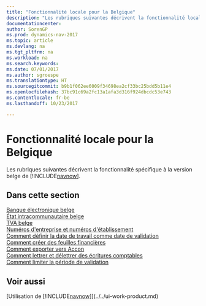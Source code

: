 ```yaml
---
title: "Fonctionnalité locale pour la Belgique"
description: "Les rubriques suivantes décrivent la fonctionnalité locale dans la version belge de [!INCLUDE[navnow](../../includes/navnow_md.md)]."
documentationcenter: 
author: SorenGP
ms.prod: dynamics-nav-2017
ms.topic: article
ms.devlang: na
ms.tgt_pltfrm: na
ms.workload: na
ms.search.keywords: 
ms.date: 07/01/2017
ms.author: sgroespe
ms.translationtype: HT
ms.sourcegitcommit: b9b1f062ee6009f34698ea2cf33bc25bdd5b11e4
ms.openlocfilehash: 37bc91c69a2fc13a1afa3d316f924dbcdc53e743
ms.contentlocale: fr-be
ms.lasthandoff: 10/23/2017

---
```

# <a name="belgium-local-functionality"></a>Fonctionnalité locale pour la Belgique
Les rubriques suivantes décrivent la fonctionnalité spécifique à la version belge de [!INCLUDE[navnow](../../includes/navnow_md.md)].  

## <a name="in-this-section"></a>Dans cette section  
 [Banque électronique belge](belgian-electronic-banking.md)  
  [État intracommunautaire belge](belgian-intrastat-reporting.md)  
  [TVA belge](belgian-vat.md)  
  [Numéros d'entreprise et numéros d'établissement](enterprise-numbers-and-branch-numbers.md)  
  [Comment définir la date de travail comme date de validation](how-to-set-the-work-date-as-the-posting-date.md)  
  [Comment créer des feuilles financières](how-to-create-financial-journals.md)  
  [Comment exporter vers Accon](how-to-export-to-accon.md)  
  [Comment lettrer et délettrer des écritures comptables](how-to-apply-and-unapply-general-ledger-entries.md)  
  [Comment limiter la période de validation](how-to-limit-the-posting-period.md)

## <a name="see-also"></a>Voir aussi
[Utilisation de [!INCLUDE[navnow](../../includes/navnow_md.md)]](../../ui-work-product.md)


